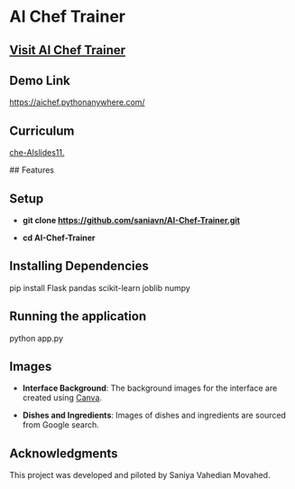# AI Chef Trainer 
## [Visit AI Chef Trainer](https://aichef.pythonanywhere.com/)
## Demo Link
https://aichef.pythonanywhere.com/

<p align="justify"> </p>

## Curriculum
[che-AIslides11.](https://utsacloud-my.sharepoint.com/:p:/g/personal/saniya_vahedianmovahed_utsa_edu/EcDRnXMLevhMq-U0Du3bUHYBuNrVsZVhBuZ_K7E1n1_yMQ?e=wZeDtJ)
<p align="justify"> </p>
## Features 

## Setup

- **git clone https://github.com/saniavn/AI-Chef-Trainer.git**

- **cd AI-Chef-Trainer**

## Installing Dependencies
pip install Flask pandas scikit-learn joblib numpy

## Running the application
python app.py

## Images

- **Interface Background**: The background images for the interface are created using [Canva](https://www.canva.com/).

- **Dishes and Ingredients**: Images of dishes and ingredients are sourced from Google search.

## Acknowledgments
This project was developed and piloted by Saniya Vahedian Movahed. 


